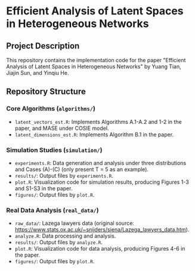 # Efficient Analysis of Latent Spaces in Heterogeneous Networks

## Project Description
This repository contains the implementation code for the paper "Efficient Analysis of Latent Spaces in Heterogeneous Networks" by Yuang Tian, Jiajin Sun, and Yinqiu He.

## Repository Structure

### Core Algorithms (`algorithms/`)
- `latent_vectors_est.R`: Implements Algorithms A.1-A.2 and 1-2 in the paper, and MASE under COSIE model.
- `latent_dimensions_est.R`: Implements Algorithm B.1 in the paper.

### Simulation Studies (`simulation/`)
- `experiments.R`: Data generation and analysis under three distributions and Cases (A)-(C) (only present T = 5 as an example).
- `results/`: Output files by `experiments.R`.
- `plot.R`: Visualization code for simulation results, producing Figures 1-3 and S1-S3 in the paper.
- `figures/`: Output files by `plot.R`.

### Real Data Analysis (`real_data/`)
- `raw_data/`: Lazega lawyers data (original source: https://www.stats.ox.ac.uk/~snijders/siena/Lazega_lawyers_data.htm). 
- `analyze.R`: Data processing and analysis. 
- `results/`: Output files by `analyze.R`.
- `plot.R`: Visualization code for data analysis, producing Figures 4-6 in the paper.
- `figures/`: Output files by `plot.R`.
